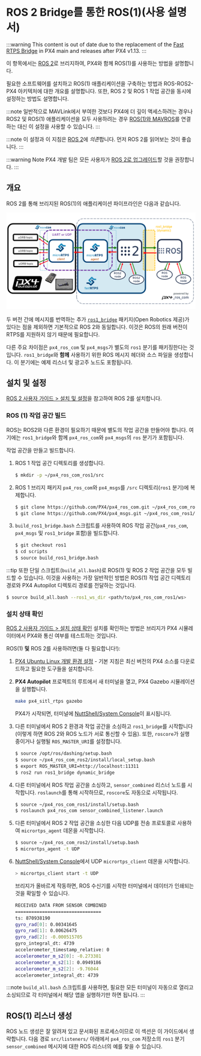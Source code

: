 # ROS 2 Bridge를 통한 ROS(1)(사용 설명서)

:::warning
This content is out of date due to the replacement of the [Fast RTPS Bridge](../middleware/micrortps.md) in PX4 main and releases after PX4 v1.13.
:::

이 항목에서는 [ROS 2](../ros/ros2.md)로 브리지하여, PX4와 함께 ROS(1)를 사용하는 방법을 설명합니다.

필요한 소프트웨어를 설치하고 ROS(1) 애플리케이션을 구축하는 방법과 ROS-ROS2-PX4 아키텍처에 대한 개요를 설명합니다. 또한, ROS 2 및 ROS 1 작업 공간을 동시에 설정하는 방법도 설명합니다.

:::note
일반적으로 MAVLink에서 부여한 것보다 PX4에 더 깊이 액세스하려는 경우나 ROS2 및 ROS(1) 애플리케이션을 모두 사용하려는 경우 [ROS(1)와 MAVROS](../ros/ros1.md)를 연결하는 대신 이 설정을 사용할 수 있습니다.
:::

:::note
이 설정과 이 지침은 [ROS 2](../ros/ros2.md)에 *의존*합니다. 먼저 ROS 2를 읽어보는 것이 좋습니다.
:::

:::warning
Note PX4 개발 팀은 모든 사용자가 [ROS 2로 업그레이드](../ros/ros2.md)할 것을 권장합니다.
:::

## 개요

ROS 2를 통해 브리지된 ROS(1)의 애플리케이션 파이프라인은 다음과 같습니다.

![ROS를 사용한 아키텍처](../../assets/middleware/micrortps/architecture_ros.png)

두 버전 간에 메시지를 번역하는 추가 [`ros1_bridge`](https://github.com/ros2/ros1_bridge) 패키지(Open Robotics 제공)가 있다는 점을 제외하면 기본적으로 ROS 2와 동일합니다. 이것은 ROS의 원래 버전이 RTPS를 지원하지 않기 때문에 필요합니다.

다른 주요 차이점은 `px4_ros_com` 및 `px4_msgs`가 별도의 `ros1` 분기를 패키징한다는 것입니다. `ros1_bridge`와 **함께** 사용하기 위한 ROS 메시지 헤더와 소스 파일을 생성합니다. 이 분기에는 예제 리스너 및 광고주 노드도 포함됩니다.


## 설치 및 설정

[ROS 2 사용자 가이드 > 설치 및 설정](../ros/ros2_comm.md#installation-setup)을 참고하여 ROS 2를 설치합니다.

### ROS (1) 작업 공간 빌드

ROS는 ROS2와 다른 환경이 필요하기 때문에 별도의 작업 공간을 만들어야 합니다. 여기에는 `ros1_bridge`와 함께 `px4_ros_com`와 `px4_msgs`의 `ros` 분기가 포함됩니다.

작업 공간을 만들고 빌드합니다.

1. ROS 1 작업 공간 디렉토리를 생성합니다.
   ```sh
   $ mkdir -p ~/px4_ros_com_ros1/src
   ```
1. ROS 1 브리지 패키지 `px4_ros_com`와 `px4_msgs`를 `/src` 디렉토리(`ros1` 분기)에 복제합니다.
   ```sh
   $ git clone https://github.com/PX4/px4_ros_com.git ~/px4_ros_com_ros1/src/px4_ros_com -b ros1 # clones the 'ros1' branch
   $ git clone https://github.com/PX4/px4_msgs.git ~/px4_ros_com_ros1/src/px4_msgs -b ros1
   ```
1. `build_ros1_bridge.bash` 스크립트를 사용하여 ROS 작업 공간(`px4_ros_com`, `px4_msgs` 및 `ros1_bridge` 포함)을 빌드합니다.
   <!-- we didn't clone `ros1_bridge` ? -->
   ```sh
   $ git checkout ros1
   $ cd scripts
   $ source build_ros1_bridge.bash
   ```
:::tip
또한 단일 스크립트(`build_all.bash`)로 ROS(1) 및 ROS 2 작업 공간을 모두 빌드할 수 있습니다. 이것을 사용하는 가장 일반적인 방법은 ROS(1) 작업 공간 디렉토리 경로와 PX4 Autopilot 디렉토리 경로를 전달하는 것입니다.
   ```sh
   $ source build_all.bash --ros1_ws_dir <path/to/px4_ros_com_ros1/ws>
   ```

### 설치 상태 확인

[ROS 2 사용자 가이드 > 설치 상태 확인](../ros/ros2_comm.md#sanity-check-the-installation) 설치를 확인하는 방법은 브리지가 PX4 시뮬레이터에서 PX4와 통신 여부를 테스트하는 것입니다.

ROS(1) **및** ROS 2를 사용하려면(둘 다 필요합니다!):

1. [PX4 Ubuntu Linux 개발 환경 설정](../dev_setup/dev_env_linux_ubuntu.md) - 기본 지침은 최신 버전의 PX4 소스를 다운로드하고 필요한 도구들을 설치합니다.
1. **PX4 Autopilot** 프로젝트의 루트에서 새 터미널을 열고, PX4 Gazebo 시뮬레이션을 실행합니다.
   ```sh
   make px4_sitl_rtps gazebo
   ```
   PX4가 시작되면, 터미널에 [NuttShell/System Console](../debug/system_console.md)이 표시됩니다.

1. 다른 터미널에서 ROS 2 환경과 작업 공간을 소싱하고 `ros1_bridge`를 시작합니다(이렇게 하면 ROS 2와 ROS 노드가 서로 통신할 수 있음). 또한, `roscore`가 실행 중이거나 실행될 `ROS_MASTER_URI`를 설정합니다.
   ```sh
   $ source /opt/ros/dashing/setup.bash
   $ source ~/px4_ros_com_ros2/install/local_setup.bash
   $ export ROS_MASTER_URI=http://localhost:11311
   $ ros2 run ros1_bridge dynamic_bridge
   ```

1. 다른 터미널에서 ROS 작업 공간을 소싱하고, `sensor_combined` 리스너 노드를 시작합니다. `roslaunch`를 통해 시작하므로, `roscore`도 자동으로 시작됩니다.
   ```sh
   $ source ~/px4_ros_com_ros1/install/setup.bash
   $ roslaunch px4_ros_com sensor_combined_listener.launch
   ```

1. 다른 터미널에서 ROS 2 작업 공간을 소싱한 다음 UDP를 전송 프로토콜로 사용하여 `micrortps_agent` 데몬을 시작합니다.
   ```sh
   $ source ~/px4_ros_com_ros2/install/setup.bash
   $ micrortps_agent -t UDP
   ```

1. [NuttShell/System Console](../debug/system_console.md)에서 UDP `micrortps_client` 데몬을 시작합니다.
   ```sh
   > micrortps_client start -t UDP
   ```

   브리지가 올바르게 작동하면, ROS 수신기를 시작한 터미널에서 데이터가 인쇄되는 것을 확일할 수 있습니다.
   ```sh
   RECEIVED DATA FROM SENSOR COMBINED
   ================================
   ts: 870938190
   gyro_rad[0]: 0.00341645
   gyro_rad[1]: 0.00626475
   gyro_rad[2]: -0.000515705
   gyro_integral_dt: 4739
   accelerometer_timestamp_relative: 0
   accelerometer_m_s2[0]: -0.273381
   accelerometer_m_s2[1]: 0.0949186
   accelerometer_m_s2[2]: -9.76044
   accelerometer_integral_dt: 4739
   ```

:::note
`build_all.bash` 스크립트를 사용하면, 필요한 모든 터미널이 자동으로 열리고 소싱되므로 각 터미널에서 해당 앱을 실행하기만 하면 됩니다.
:::

## ROS(1) 리스너 생성

ROS 노드 생성은 잘 알려져 있고 문서화된 프로세스이므로 이 섹션은 이 가이드에서 생략합니다. 다음 경로 `src/listeners/` 아래에서 `px4_ros_com` 저장소의 `ros1` 분기 `sensor_combined` 메시지에 대한 ROS 리스너의 예를 찾을 수 있습니다.

